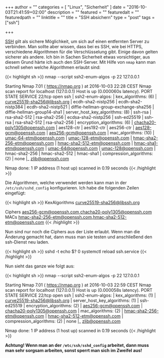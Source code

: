 +++
author = ""
categories = [ "Linux", "Sicherheit" ]
date = "2016-10-03T21:41:59+02:00"
description = ""
featured = ""
featuredalt = ""
featuredpath = ""
linktitle = ""
title = "SSH absichern"
type = "post"
tags = ["ssh"]

+++

[SSH] gilt als sichere Möglichkeit, um sich auf einen entfernten Server zu verbinden. Man sollte aber
wissen, dass bei es SSH, wie bei HTTPS, verschiedene Algorithmen für die Verschlüsselung gibt. Einige
davon gelten sicherer als andere. Ich bin in Sachen Sicherheit etwas vorsichtiger, aus diesem Grund 
härte ich auch den SSH-Server. Mit Hilfe von `nmap` kann man schnell sehen welche Algorithmen
erlaubt sind:

{{< highlight sh >}}
nmap --script ssh2-enum-algos -p 22 127.0.0.1

Starting Nmap 7.01 ( https://nmap.org ) at 2016-10-03 22:28 CEST
Nmap scan report for localhost (127.0.0.1)
Host is up (0.000060s latency).
PORT   STATE SERVICE
22/tcp open  ssh
| ssh2-enum-algos: 
|   kex_algorithms: (6)
|       curve25519-sha256@libssh.org
|       ecdh-sha2-nistp256
|       ecdh-sha2-nistp384
|       ecdh-sha2-nistp521
|       diffie-hellman-group-exchange-sha256
|       diffie-hellman-group14-sha1
|   server_host_key_algorithms: (8)
|       ssh-rsa
|       rsa-sha2-512
|       rsa-sha2-256
|       ecdsa-sha2-nistp256
|       ssh-ed25519
|       ssh-rsa
|       rsa-sha2-512
|       rsa-sha2-256
|   encryption_algorithms: (6)
|       chacha20-poly1305@openssh.com
|       aes128-ctr
|       aes192-ctr
|       aes256-ctr
|       aes128-gcm@openssh.com
|       aes256-gcm@openssh.com
|   mac_algorithms: (10)
|       umac-64-etm@openssh.com
|       umac-128-etm@openssh.com
|       hmac-sha2-256-etm@openssh.com
|       hmac-sha2-512-etm@openssh.com
|       hmac-sha1-etm@openssh.com
|       umac-64@openssh.com
|       umac-128@openssh.com
|       hmac-sha2-256
|       hmac-sha2-512
|       hmac-sha1
|   compression_algorithms: (2)
|       none
|_      zlib@openssh.com

Nmap done: 1 IP address (1 host up) scanned in 0.19 seconds
{{< /highlight >}}

Die Algorithmen, welche verwendet werden kann man in der `/etc/ssh/sshd_config` konfigurieren. Ich 
habe die folgenden Zeilen eingefügt:

{{< highlight sh >}}
KexAlgorithms curve25519-sha256@libssh.org

Ciphers aes256-gcm@openssh.com,chacha20-poly1305@openssh.com
MACs hmac-sha2-256-etm@openssh.com,hmac-sha2-512-etm@openssh.com
{{< /highlight >}}

Nun sind nur noch die Ciphers aus der Liste erlaubt. Wenn man die Änderung gemacht hat, dann muss man
sie testen und anschließend den ssh-Dienst neu laden.

{{< highlight sh >}}
sshd -t
echo $?
0
systemctl reload ssh.service
{{< /highlight >}}


Nun sieht das ganze wie folgt aus:

{{< highlight sh >}}
nmap --script ssh2-enum-algos -p 22 127.0.0.1

Starting Nmap 7.01 ( https://nmap.org ) at 2016-10-03 22:59 CEST
Nmap scan report for localhost (127.0.0.1)
Host is up (0.000058s latency).
PORT   STATE SERVICE
22/tcp open  ssh
| ssh2-enum-algos: 
|   kex_algorithms: (1)
|       curve25519-sha256@libssh.org
|   server_host_key_algorithms: (1)
|       ssh-ed25519
|   encryption_algorithms: (2)
|       aes256-gcm@openssh.com
|       chacha20-poly1305@openssh.com
|   mac_algorithms: (2)
|       hmac-sha2-256-etm@openssh.com
|       hmac-sha2-512-etm@openssh.com
|   compression_algorithms: (2)
|       none
|_      zlib@openssh.com

Nmap done: 1 IP address (1 host up) scanned in 0.19 seconds
{{< /highlight >}}


**Achtung! Wenn man an der `/etc/ssh/sshd_config`
arbeitet, dann muss man sehr sorgsam arbeiten, sonst sperrt man sich im Zweifel aus!**

[SSH]: https://de.wikipedia.org/wiki/Secure_Shell
